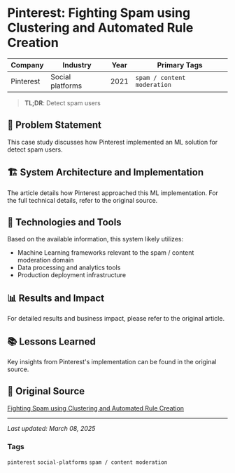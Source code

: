 # Pinterest: Fighting Spam using Clustering and Automated Rule Creation

| Company | Industry | Year | Primary Tags | 
|---------|----------|------|--------------|
| Pinterest | Social platforms | 2021 | `spam / content moderation` |

> **TL;DR**: Detect spam users

## 📝 Problem Statement

This case study discusses how Pinterest implemented an ML solution for detect spam users.

## 🏗️ System Architecture and Implementation

The article details how Pinterest approached this ML implementation. For the full technical details, refer to the original source.

## 🔧 Technologies and Tools

Based on the available information, this system likely utilizes:

- Machine Learning frameworks relevant to the spam / content moderation domain
- Data processing and analytics tools
- Production deployment infrastructure

## 📊 Results and Impact

For detailed results and business impact, please refer to the original article.

## 📚 Lessons Learned

Key insights from Pinterest's implementation can be found in the original source.

## 🔗 Original Source

[Fighting Spam using Clustering and Automated Rule Creation](https://medium.com/pinterest-engineering/fighting-spam-using-clustering-and-automated-rule-creation-1c01d8c11a05)

---

*Last updated: March 08, 2025*

### Tags

`pinterest` `social-platforms` `spam / content moderation`
